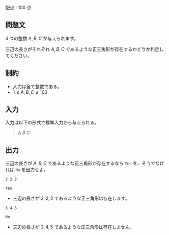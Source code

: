 配点 : $100$ 点

## 問題文

$3$ つの整数 $A,B,C$ が与えられます。

三辺の長さがそれぞれ $A,B,C$ であるような正三角形が存在するかどうか判定してください。

## 制約

- 入力は全て整数である。
- $1 \leq A,B,C \leq 100$

## 入力

入力は以下の形式で標準入力から与えられる。

> $A$ $B$ $C$

## 出力

三辺の長さが $A,B,C$ であるような正三角形が存在するなら `Yes` を、そうでなければ `No` を出力せよ。

```input1
2 2 2
```

```output1
Yes
```

- 三辺の長さが $2,2,2$ であるような正三角形は存在します。

```input2
3 4 5
```

```output2
No
```

- 三辺の長さが $3,4,5$ であるような正三角形は存在しません。
